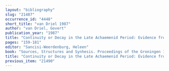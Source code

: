 ```yaml
---
layout: "bibliography"
slug: "21487"
occurrence_id: "4448"
short_title: "van Driel 1987"
author: "van Driel, Govert"
publication_year: "1987"
title: "Continuity or Decay in the Late Achaemenid Period: Evidence from the Southern Mesopotamia"
pages: "159-181"
editor: "Sancisi-Weerdenburg, Heleen"
book: "Sources, Structures and Synhesis. Proceedings of the Groningen 1983 Achaemenid History Workshop, Achaemenid History 1 (Leiden)"
title: "Continuity or Decay in the Late Achaemenid Period: Evidence from the Southern Mesopotamia"
previous_item: "21490"
---
```

